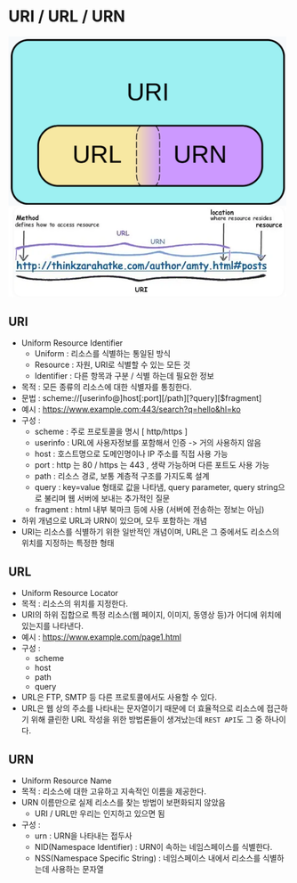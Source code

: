 # URI / URL / URN

<img src="./Images/HTTP_URI1.png" width="500">

<img src="./Images/HTTP_URI2.png" width="500">

## URI
- Uniform Resource Identifier
    - Uniform : 리소스를 식별하는 통일된 방식
    - Resource : 자원, URI로 식별할 수 있는 모든 것
    - Identifier : 다른 항목과 구분 / 식별 하는데 필요한 정보
- 목적 : 모든 종류의 리소스에 대한 식별자를 통칭한다.
- 문법 : scheme://[userinfo@]host[:port][/path][?query][$fragment]
- 예시 : https://www.example.com:443/search?q=hello&hl=ko
- 구성 :
  - scheme : 주로 프로토콜을 명시 [ http/https ]
  - userinfo : URL에 사용자정보를 포함해서 인증 -> 거의 사용하지 않음
  - host : 호스트명으로 도메인명이나 IP 주소를 직접 사용 가능
  - port : http 는 80 / https 는 443 , 생략 가능하며 다른 포트도 사용 가능
  - path : 리소스 경로, 보통 계층적 구조를 가지도록 설계
  - query : key=value 형태로 값을 나타냄, query parameter, query string으로 불리며 웹 서버에 보내는 추가적인 질문
  - fragment : html 내부 북마크 등에 사용 (서버에 전송하는 정보는 아님)
- 하위 개념으로 URL과 URN이 있으며, 모두 포함하는 개념
- URI는 리소스를 식별하기 위한 일반적인 개념이며, URL은 그 중에서도 리소스의 위치를 지정하는 특정한 형태

## URL
- Uniform Resource Locator
- 목적 : 리소스의 위치를 지정한다.
- URI의 하위 집합으로 특정 리소스(웹 페이지, 이미지, 동영상 등)가 어디에 위치에 있는지를 나타낸다.
- 예시 : https://www.example.com/page1.html
- 구성 :
  - scheme
  - host
  - path
  - query
- URL은 FTP, SMTP 등 다른 프로토콜에서도 사용할 수 있다.
- URL은 웹 상의 주소를 나타내는 문자열이기 때문에 더 효율적으로 리소스에 접근하기 위해 클린한 URL 작성을 위한 방법론들이 생겨났는데 `REST API`도 그 중 하나이다.

## URN
- Uniform Resource Name
- 목적 : 리소스에 대한 고유하고 지속적인 이름을 제공한다.
- URN 이름만으로 실제 리소스를 찾는 방법이 보편화되지 않았음
    - URI / URL만 우리는 인지하고 있으면 됨
- 구성 : 
  - urn : URN을 나타내는 접두사
  - NID(Namespace Identifier) : URN이 속하는 네임스페이스를 식별한다. 
  - NSS(Namespace Specific String) : 네임스페이스 내에서 리소스를 식별하는데 사용하는 문자열